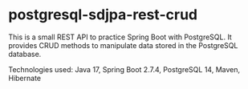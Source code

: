 # postgresql-sdjpa-rest-crud
This is a small REST API to practice Spring Boot with PostgreSQL. It provides CRUD methods to manipulate data stored in the PostgreSQL database.

Technologies used: Java 17, Spring Boot 2.7.4, PostgreSQL 14, Maven, Hibernate
